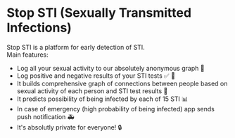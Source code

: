 # Stop STI (Sexually Transmitted Infections)

Stop STI is a platform for early detection of STI. \
Main features:
* Log all your sexual activity to our absolutely anonymous graph 📝
* Log positive and negative results of your STI tests ✅ 🚫
* It builds comprehensive graph of connections between people based on sexual activity of each person and STI test results 🔗
* It predicts possibility of being infected by each of 15 STI 📊
* In case of emergency (high probability of being infected) app sends push notification 🚑
* It's absolutly private for everyone! 🔒
